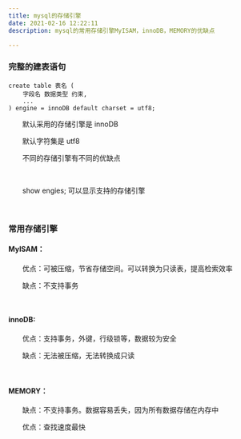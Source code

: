 ```yaml
---
title: mysql的存储引擎
date: 2021-02-16 12:22:11
description: mysql的常用存储引擎MyISAM，innoDB，MEMORY的优缺点

---
```




### 完整的建表语句

```mysql
create table 表名 (
    字段名 数据类型 约束,
    ...
) engine = innoDB default charset = utf8;
```

&emsp;&emsp;默认采用的存储引擎是 innoDB 

&emsp;&emsp;默认字符集是 utf8

&emsp;&emsp;不同的存储引擎有不同的优缺点

&emsp;&emsp;

&emsp;&emsp;show engies; 可以显示支持的存储引擎

&emsp;&emsp;

### 常用存储引擎

#### MyISAM：

&emsp;&emsp;优点：可被压缩，节省存储空间。可以转换为只读表，提高检索效率

&emsp;&emsp;缺点：不支持事务

&emsp;&emsp;

#### innoDB:

&emsp;&emsp;优点：支持事务，外键，行级锁等，数据较为安全

&emsp;&emsp;缺点：无法被压缩，无法转换成只读

&emsp;&emsp;

#### MEMORY：

&emsp;&emsp;缺点：不支持事务。数据容易丢失，因为所有数据存储在内存中

&emsp;&emsp;优点：查找速度最快



